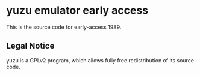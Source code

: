 yuzu emulator early access
=============

This is the source code for early-access 1989.

## Legal Notice

yuzu is a GPLv2 program, which allows fully free redistribution of its source code.